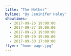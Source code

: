 ```yaml
---
title: "The Nether"
byline: "By Jeninifer Haley"
showtimes:
  - 2017-09-26 19:00:00
  - 2017-09-27 19:00:00
  - 2017-09-28 19:00:00
  - 2017-09-29 19:00:00
  - 2017-09-30 17:00:00
flyer: "home-page.jpg"
---
```

